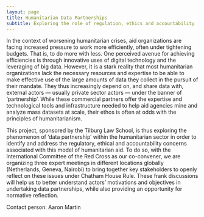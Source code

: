```yaml
---
layout: page
title: Humanitarian Data Partnerships
subtitle: Exploring the role of regulation, ethics and accountability
---
```

In the context of worsening humanitarian crises, aid organizations are facing increased pressure to work more efficiently, often under tightening budgets. That is, to do more with less. One perceived avenue for achieving efficiencies is through innovative uses of digital technology and the leveraging of big data. However, it is a stark reality that most humanitarian organizations lack the necessary resources and expertise to be able to make effective use of the large amounts of data they collect in the pursuit of their mandate. They thus increasingly depend on, and share data with, external actors — usually private sector actors — under the banner of ‘partnership’. While these commercial partners offer the expertise and technological tools and infrastructure needed to help aid agencies mine and analyze mass datasets at scale, their ethos is often at odds with the principles of humanitarianism.

This project, sponsored by the Tilburg Law School, is thus exploring the phenomenon of ‘data partnership’ within the humanitarian sector in order to identify and address the regulatory, ethical and accountability concerns associated with this model of humanitarian aid. To do so, with the International Committee of the Red Cross as our co-convener, we are organizing three expert meetings in different locations globally (Netherlands, Geneva, Nairobi) to bring together key stakeholders to openly reflect on these issues under Chatham House Rule. These frank discussions will help us to better understand actors’ motivations and objectives in undertaking data partnerships, while also providing an opportunity for normative reflection.

Contact person: Aaron Martin
